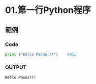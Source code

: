 # 01.第一行Python程序

## 範例 
### Code
```python
print ("Hello Panda!!!")    #輸出
```
### OUTPUT
```
Hello Panda!!!
```